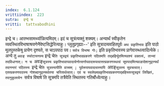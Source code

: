 ```yaml
---
index:  6.1.124
vrittiindex:  223
sutra:  इन्द्रे च
vritti:  tattvabodhini 
---
```


इन्द्रे च। आरम्भसामर्थ्यान्नित्यमिदम्। इदं च सूत्रंत्यक्तुं शक्यम्। अन्यार्थं स्वीकृतेन व्यवस्थितविभाषाश्रयणेनैवेष्टसिद्धेरित्याहुः। प्लुतुप्रगृह्याः--' इति सूत्रादव्यवहितपूर्वः `अथ प्रकृतिभावः` इति पाठो मूलपुस्तकेषु प्रायेण दृश्यते, स चाऽपपाठ पव। `सर्वत्र विभाषा गोः;` इति प्रकृतिभावस्य प्रागेवारब्धत्वादित्येके। अन्ये तु `अवङ् स्फोटायनस्य` इन्द्रे चे`ति सूत्रद्वयं प्रकृतिभावप्रकरणे पठितमपि तद्बहिर्भूतमित्यवश्यं वक्तव्यं, ताभ्यां तदविधानात्। न च `अवङ्`सूत्रस्य प्रकृतिभावापवादत्वेनोत्सर्गापवादरूपत्वात्तत्प्रकरणस्थत्वं सूपपादमित्यवङादेशानुवृत्त्यर्थं तदनन्तरं पठितस्य `इन्द्रे चे`ति सूत्रस्यापीति वाच्यम् ; पूर्वरूपापवादत्वस्यापि `अवङ्`सूत्रस्य सुवचत्वात्। एतत्प्रकरणपाठस्य गोशब्दानुवृत्त्यर्थतया चरितार्थत्वात्। एवं च स्वलेख्यप्रकृतिभावप्रकरणाद्बहिस्तत्सूत्रद्वयं लिखितं, तदनुकूलत्वेन `सर्वत्र विषाषे`ति सूत्रमपि तत्रैवेति स्थितस्य गतिर्बोध्येत्याहुः।

